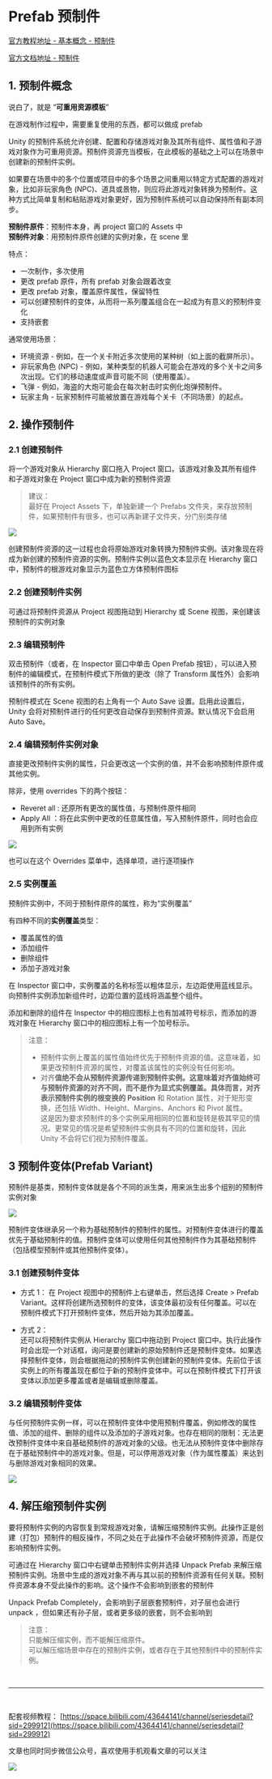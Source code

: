# Prefab 预制件

[官方教程地址 - 基本概念 - 预制件](https://learn.unity.com/tutorial/essential-unity-concepts?language=en&courseId=5d532306edbc2a1334dd9aa8#5c7f8528edbc2a002053b6c6)

[官方文档地址 - 预制件](https://docs.unity.cn/cn/2021.1/Manual/Prefabs.html)

## 1. 预制件概念

说白了，就是 “**可重用资源模板**”

在游戏制作过程中，需要重复使用的东西，都可以做成 prefab

Unity 的预制件系统允许创建、配置和存储游戏对象及其所有组件、属性值和子游戏对象作为可重用资源。预制件资源充当模板，在此模板的基础之上可以在场景中创建新的预制件实例。

如果要在场景中的多个位置或项目中的多个场景之间重用以特定方式配置的游戏对象，比如非玩家角色 (NPC)、道具或景物，则应将此游戏对象转换为预制件。这种方式比简单复制和粘贴游戏对象更好，因为预制件系统可以自动保持所有副本同步。

**预制件原件**：预制件本身，再 project 窗口的 Assets 中  
**预制件对象**：用预制件原件创建的实例对象，在 scene 里

特点：

- 一次制作，多次使用
- 更改 prefab 原件，所有 prefab 对象会跟着改变
- 更改 prefab 对象，覆盖原件属性，保留特性
- 可以创建预制件的变体，从而将一系列覆盖组合在一起成为有意义的预制件变化
- 支持嵌套

通常使用场景：

- 环境资源 - 例如，在一个关卡附近多次使用的某种树（如上面的截屏所示）。
- 非玩家角色 (NPC) - 例如，某种类型的机器人可能会在游戏的多个关卡之间多次出现。它们的移动速度或声音可能不同（使用覆盖）。
- 飞弹 - 例如，海盗的大炮可能会在每次射击时实例化炮弹预制件。
- 玩家主角 - 玩家预制件可能被放置在游戏每个关卡（不同场景）的起点。

## 2. 操作预制件

### 2.1 创建预制件

将一个游戏对象从 Hierarchy 窗口拖入 Project 窗口。该游戏对象及其所有组件和子游戏对象在 Project 窗口中成为新的预制件资源

> 建议：  
> 最好在 Project Assets 下，单独新建一个 Prefabs 文件夹，来存放预制件，如果预制件有很多，也可以再新建子文件夹，分门别类存储

![](../../../imgs/unity_prefab01.png)

创建预制件资源的这一过程也会将原始游戏对象转换为预制件实例。该对象现在将成为新创建的预制件资源的实例。预制件实例以蓝色文本显示在 Hierarchy 窗口中，预制件的根游戏对象显示为蓝色立方体预制件图标

### 2.2 创建预制件实例

可通过将预制件资源从 Project 视图拖动到 Hierarchy 或 Scene 视图，来创建该预制件的实例对象

### 2.3 编辑预制件

双击预制件（或者，在 Inspector 窗口中单击 Open Prefab 按钮），可以进入预制件的编辑模式，在预制件模式下所做的更改（除了 Transform 属性外）会影响该预制件的所有实例。

预制件模式在 Scene 视图的右上角有一个 Auto Save 设置。启用此设置后，Unity 会将对预制件进行的任何更改自动保存到预制件资源。默认情况下会启用 Auto Save。

### 2.4 编辑预制件实例对象

直接更改预制件实例的属性，只会更改这一个实例的值，并不会影响预制件原件或其他实例。

除非，使用 overrides 下的两个按钮：

- Reveret all : 还原所有更改的属性值，与预制件原件相同
- Apply All ：将在此实例中更改的任意属性值，写入预制件原件，同时也会应用到所有实例

![](../../../imgs/unity_prefab02.png)

也可以在这个 Overrides 菜单中，选择单项，进行逐项操作

### 2.5 实例覆盖

预制件实例中，不同于预制件原件的属性，称为“实例覆盖”

有四种不同的**实例覆盖**类型：

- 覆盖属性的值
- 添加组件
- 删除组件
- 添加子游戏对象

在 Inspector 窗口中，实例覆盖的名称标签以粗体显示，左边距使用蓝线显示。向预制件实例添加新组件时，边距位置的蓝线将涵盖整个组件。

添加和删除的组件在 Inspector 中的相应图标上也有加减符号标示，而添加的游戏对象在 Hierarchy 窗口中的相应图标上有一个加号标示。

> 注意：
>
> - 预制件实例上覆盖的属性值始终优先于预制件资源的值。这意味着，如果更改预制件资源的属性，对覆盖该属性的实例没有任何影响。
> - 对齐**值绝不会从预制件资源传递到预制件实例。这意味着对齐值始终可与预制件资源的对齐不同，而不是作为显式实例覆盖。具体而言，对齐表示预制件实例的根变换的 Position** 和 Rotation 属性，对于矩形变换，还包括 Width、Height、Margins、Anchors 和 Pivot 属性。  
>   这是因为要求预制件的多个实例采用相同的位置和旋转是极其罕见的情况。更常见的情况是希望预制件实例具有不同的位置和旋转，因此 Unity 不会将它们视为预制件覆盖。

## 3 预制件变体(Prefab Variant)

预制件是基类，预制件变体就是各个不同的派生类，用来派生出多个组别的预制件实例对象

![](../../../imgs/unity_prefabVariant.png)

预制件变体继承另一个称为基础预制件的预制件的属性。对预制件变体进行的覆盖优先于基础预制件的值。预制件变体可以使用任何其他预制件作为其基础预制件（包括模型预制件或其他预制件变体）。

### 3.1 创建预制件变体

- 方式 1：
  在 Project 视图中的预制件上右键单击，然后选择 Create > Prefab Variant。这样将创建所选预制件的变体，该变体最初没有任何覆盖。可以在预制件模式下打开预制件变体，然后开始为其添加覆盖。

- 方式 2：  
  还可以将预制件实例从 Hierarchy 窗口中拖动到 Project 窗口中。执行此操作时会出现一个对话框，询问是要创建新的原始预制件还是预制件变体。如果选择预制件变体，则会根据拖动的预制件实例创建新的预制件变体。先前位于该实例上的所有覆盖现在都位于新的预制件变体中。可以在预制件模式下打开该变体以添加更多覆盖或者是编辑或删除覆盖。

### 3.2 编辑预制件变体

与任何预制件实例一样，可以在预制件变体中使用预制件覆盖，例如修改的属性值、添加的组件、删除的组件以及添加的子游戏对象。也存在相同的限制：无法更改预制件变体中来自基础预制件的游戏对象的父级。也无法从预制件变体中删除存在于基础预制件中的游戏对象。但是，可以停用游戏对象（作为属性覆盖）来达到与删除游戏对象相同的效果。

![](../../../imgs/unity_prefabVariant02.png)

## 4. 解压缩预制件实例

要将预制件实例的内容恢复到常规游戏对象，请解压缩预制件实例。此操作正是创建（打包）预制件的相反操作，不同之处在于此操作不会破坏预制件资源，而是仅影响预制件实例。

可通过在 Hierarchy 窗口中右键单击预制件实例并选择 Unpack Prefab 来解压缩预制件实例。场景中生成的游戏对象不再与其以前的预制件资源有任何关联。预制件资源本身不受此操作的影响。这个操作不会影响到嵌套的预制件

Unpack Prefab Completely，会影响到子层嵌套预制件，对子层也会进行 unpack ，但如果还有孙子层，或者更多级的嵌套，则不会影响到

> 注意：  
> 只能解压缩实例，而不能解压缩原件。  
> 可以解压缩场景中存在的预制件实例，或者存在于其他预制件中的预制件实例。

<br>
<hr>
<br>

配套视频教程：
[https://space.bilibili.com/43644141/channel/seriesdetail?sid=299912](https://space.bilibili.com/43644141/channel/seriesdetail?sid=299912)

文章也同时同步微信公众号，喜欢使用手机观看文章的可以关注

![](../../../imgs/微信公众号二维码.jpg)
